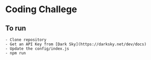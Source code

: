 # Coding Challege

## To run

    - Clone repository
    - Get an API Key from [Dark Sky](https://darksky.net/dev/docs)
    - Update the config/index.js
    - npm run
